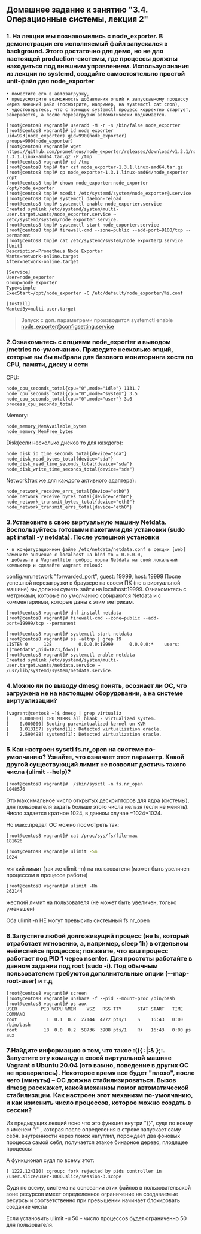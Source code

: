## Домашнее задание к занятию "3.4. Операционные системы, лекция 2"

### 1. На лекции мы познакомились с node_exporter. В демонстрации его исполняемый файл запускался в background. Этого достаточно для демо, но не для настоящей production-системы, где процессы должны находиться под внешним управлением. Используя знания из лекции по systemd, создайте самостоятельно простой unit-файл для node_exporter

    • поместите его в автозагрузку, 
    • предусмотрите возможность добавления опций к запускаемому процессу через внешний файл (посмотрите, например, на systemctl cat cron), 
    • удостоверьтесь, что с помощью systemctl процесс корректно стартует, завершается, а после перезагрузки автоматически поднимается. 

```shell
[root@centos8 vagrant]# useradd -M -r -s /bin/false node_exporter
[root@centos8 vagrant]# id node_exporter
uid=993(node_exporter) gid=990(node_exporter) groups=990(node_exporter)
[root@centos8 vagrant]# wget https://github.com/prometheus/node_exporter/releases/download/v1.3.1/node_exporter-1.3.1.linux-amd64.tar.gz -P /tmp
[root@centos8 vagrant]# cd /tmp
[root@centos8 tmp]# tar xzf node_exporter-1.3.1.linux-amd64.tar.gz
[root@centos8 tmp]# cp node_exporter-1.3.1.linux-amd64/node_exporter /opt
[root@centos8 tmp]# chown node_exporter:node_exporter /opt/node_exporter
[root@centos8 tmp]# mcedit /etc/systemd/system/node_exporter@.service
[root@centos8 tmp]# systemctl daemon-reload
[root@centos8 tmp]# systemctl enable node_exporter.service
Created symlink /etc/systemd/system/multi-user.target.wants/node_exporter.service → /etc/systemd/system/node_exporter.service.
[root@centos8 tmp]# systemctl start node_exporter.service
[root@centos8 tmp]# firewall-cmd --zone=public --add-port=9100/tcp --permanent
[root@centos8 tmp]# cat /etc/systemd/system/node_exporter@.service
[Unit]
Description=Prometheus Node Exporter
Wants=network-online.target
After=network-online.target

[Service]
User=node_exporter
Group=node_exporter
Type=simple
ExecStart=/opt/node_exporter -C /etc/default/node_exporter/%i.conf

[Install]
WantedBy=multi-user.target
```

> Запуск с доп. параметрами производится systemctl enable node_exporter@configsetting.service

### 2.Ознакомьтесь с опциями node_exporter и выводом /metrics по-умолчанию. Приведите несколько опций, которые вы бы выбрали для базового мониторинга хоста по CPU, памяти, диску и сети

CPU:

    node_cpu_seconds_total{cpu="0",mode="idle"} 1131.7
    node_cpu_seconds_total{cpu="0",mode="system"} 3.5
    node_cpu_seconds_total{cpu="0",mode="user"} 3.6
    process_cpu_seconds_total

Memory:

    node_memory_MemAvailable_bytes 
    node_memory_MemFree_bytes

Disk(если несколько дисков то для каждого):

    node_disk_io_time_seconds_total{device="sda"} 
    node_disk_read_bytes_total{device="sda"} 
    node_disk_read_time_seconds_total{device="sda"} 
    node_disk_write_time_seconds_total{device="sda"}

Network(так же для каждого активного адаптера):

    node_network_receive_errs_total{device="eth0"} 
    node_network_receive_bytes_total{device="eth0"} 
    node_network_transmit_bytes_total{device="eth0"}
    node_network_transmit_errs_total{device="eth0"}

### 3.Установите в свою виртуальную машину Netdata. Воспользуйтесь готовыми пакетами для установки (sudo apt install -y netdata). После успешной установки

    • в конфигурационном файле /etc/netdata/netdata.conf в секции [web] замените значение с localhost на bind to = 0.0.0.0, 
    • добавьте в Vagrantfile проброс порта Netdata на свой локальный компьютер и сделайте vagrant reload: 
config.vm.network "forwarded_port", guest: 19999, host: 19999
После успешной перезагрузки в браузере на своем ПК (не в виртуальной машине) вы должны суметь зайти на localhost:19999. Ознакомьтесь с метриками, которые по умолчанию собираются Netdata и с комментариями, которые даны к этим метрикам.

```shell
[root@centos8 vagrant]# dnf install netdata
[root@centos8 vagrant]# firewall-cmd --zone=public --add-port=19999/tcp --permanent

[root@centos8 vagrant]# systemctl start netdata
[root@centos8 vagrant]# ss -altnp | grep 19
LISTEN 0      128          0.0.0.0:19999      0.0.0.0:*    users:(("netdata",pid=1873,fd=5))
[root@centos8 vagrant]# systemctl enable netdata
Created symlink /etc/systemd/system/multi-user.target.wants/netdata.service → /usr/lib/systemd/system/netdata.service.
```

### 4.Можно ли по выводу dmesg понять, осознает ли ОС, что загружена не на настоящем оборудовании, а на системе виртуализации?

```shell
[vagrant@centos8 ~]$ dmesg | grep virtualiz
[    0.000000] CPU MTRRs all blank - virtualized system.
[    0.000000] Booting paravirtualized kernel on KVM
[    1.013167] systemd[1]: Detected virtualization oracle.
[    2.590498] systemd[1]: Detected virtualization oracle.
```

### 5.Как настроен sysctl fs.nr_open на системе по-умолчанию? Узнайте, что означает этот параметр. Какой другой существующий лимит не позволит достичь такого числа (ulimit --help)?

```shell
[root@centos8 vagrant]#  /sbin/sysctl -n fs.nr_open
1048576
```

Это максимальное число открытых дескрипторов для ядра (системы), для пользователя задать больше этого числа нельзя (если не менять).
Число задается кратное 1024, в данном случае =1024*1024.

Но макс.предел ОС можно посмотреть так:

```shell
[root@centos8 vagrant]# cat /proc/sys/fs/file-max
181626
```

```sh
[root@centos8 vagrant]# ulimit -Sn
1024
```

мягкий лимит (так же ulimit –n) на пользователя (может быть увеличен процессом в процессе работы)

```shell
[root@centos8 vagrant]# ulimit -Hn
262144
```

жесткий лимит на пользователя (не может быть увеличен, только уменьшен)

Оба ulimit -n НЕ могут превысить системный fs.nr_open

### 6.Запустите любой долгоживущий процесс (не ls, который отработает мгновенно, а, например, sleep 1h) в отдельном неймспейсе процессов; покажите, что ваш процесс работает под PID 1 через nsenter. Для простоты работайте в данном задании под root (sudo -i). Под обычным пользователем требуются дополнительные опции (--map-root-user) и т.д

```shell
[root@centos8 vagrant]# screen
[root@centos8 vagrant]# unshare -f --pid --mount-proc /bin/bash
[root@centos8 vagrant]# ps aux
USER         PID %CPU %MEM    VSZ   RSS TTY      STAT START   TIME COMMAND
root           1  0.1  0.2  27144  4772 pts/1    S    16:43   0:00 /bin/bash
root          18  0.0  0.2  58736  3908 pts/1    R+   16:43   0:00 ps aux
```

### 7.Найдите информацию о том, что такое :(){ :|:& };:. Запустите эту команду в своей виртуальной машине Vagrant с Ubuntu 20.04 (это важно, поведение в других ОС не проверялось). Некоторое время все будет "плохо", после чего (минуты) – ОС должна стабилизироваться. Вызов dmesg расскажет, какой механизм помог автоматической стабилизации. Как настроен этот механизм по-умолчанию, и как изменить число процессов, которое можно создать в сессии?

Из предыдущих лекций ясно что это функция внутри "{}", судя по всему с именем ":" , которая после определения в строке запускает саму себя.
внутренности через поиск нагуглил, порождает два фоновых процесса самой себя,
получается этакое бинарное дерево, плодящее процессы

А функционал судя по всему этот:

```shell
[ 1222.124110] cgroup: fork rejected by pids controller in /user.slice/user-1000.slice/session-3.scope
```

Судя по всему, система на основании этих файлов в пользовательской зоне ресурсов имеет определенное ограничение на создаваемые ресурсы
и соответственно при превышении начинает блокировать создание числа

Если установить ulimit -u 50 - число процессов будет ограниченно 50 для пользователя.
